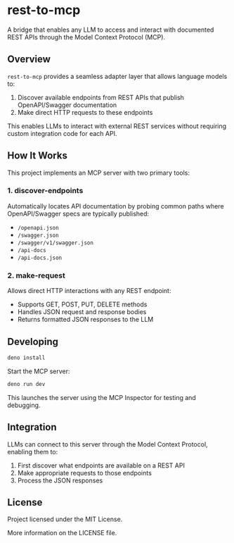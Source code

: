 # rest-to-mcp

A bridge that enables any LLM to access and interact with documented REST APIs through the Model Context Protocol (MCP).

## Overview

`rest-to-mcp` provides a seamless adapter layer that allows language models to:

1. Discover available endpoints from REST APIs that publish OpenAPI/Swagger documentation
2. Make direct HTTP requests to these endpoints

This enables LLMs to interact with external REST services without requiring custom integration code for each API.

## How It Works

This project implements an MCP server with two primary tools:

### 1. discover-endpoints

Automatically locates API documentation by probing common paths where OpenAPI/Swagger specs are typically published:

- `/openapi.json`
- `/swagger.json`
- `/swagger/v1/swagger.json`
- `/api-docs`
- `/api-docs.json`

### 2. make-request

Allows direct HTTP interactions with any REST endpoint:

- Supports GET, POST, PUT, DELETE methods
- Handles JSON request and response bodies
- Returns formatted JSON responses to the LLM

## Developing

```bash
deno install
```

Start the MCP server:

```bash
deno run dev
```

This launches the server using the MCP Inspector for testing and debugging.

## Integration

LLMs can connect to this server through the Model Context Protocol, enabling them to:

1. First discover what endpoints are available on a REST API
2. Make appropriate requests to those endpoints
3. Process the JSON responses


## License

Project licensed under the MIT License.

More information on the LICENSE file.